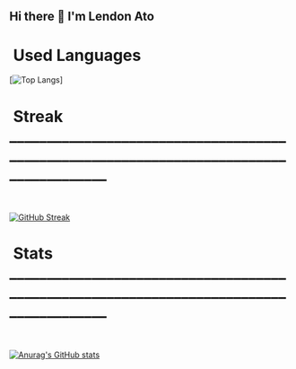 ## Hi there 👋 I'm Lendon Ato

<!--
**lendon08/lendon08** is a ✨ _special_ ✨ repository because its `README.md` (this file) appears on your GitHub profile.

Here are some ideas to get you started:

- 🔭 I’m currently working on ...
- 🌱 I’m currently learning ...
- 👯 I’m looking to collaborate on ...
- 🤔 I’m looking for help with ...
- 💬 Ask me about ...
- 📫 How to reach me: ...
- 😄 Pronouns: ...
- ⚡ Fun fact: ...
-->

# &nbsp;Used Languages

[![Top Langs](https://github-readme-stats.vercel.app/api/top-langs/?username=lendon08&layout=compact&bg_color=151515&text_color=ffffff&card_width=445&title_color=fff)]

# &nbsp;Streak  _______________________________________________________________________________________<br><br>
[![GitHub Streak](https://streak-stats.demolab.com/?user=lendon08)](https://git.io/streak-stats)

# &nbsp;Stats  _______________________________________________________________________________________<br><br>
[![Anurag's GitHub stats](https://github-readme-stats.vercel.app/api?username=lendon08)](https://github.com/anuraghazra/github-readme-stats)
